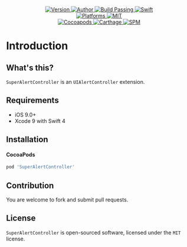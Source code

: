
<p align="center">
  <!-- <img src="./Assets/SuperAlertController.jpg" alt="SuperAlertController"> -->
  <br/><a href="https://cocoapods.org/pods/SuperAlertController">
  <img alt="Version" src="https://img.shields.io/badge/version-1.0.0-brightgreen.svg">
  <img alt="Author" src="https://img.shields.io/badge/author-Meniny-blue.svg">
  <img alt="Build Passing" src="https://img.shields.io/badge/build-passing-brightgreen.svg">
  <img alt="Swift" src="https://img.shields.io/badge/swift-4.0%2B-orange.svg">
  <br/>
  <img alt="Platforms" src="https://img.shields.io/badge/platform-iOS-lightgrey.svg">
  <img alt="MIT" src="https://img.shields.io/badge/license-MIT-blue.svg">
  <br/>
  <img alt="Cocoapods" src="https://img.shields.io/badge/cocoapods-compatible-brightgreen.svg">
  <img alt="Carthage" src="https://img.shields.io/badge/carthage-working%20on-red.svg">
  <img alt="SPM" src="https://img.shields.io/badge/swift%20package%20manager-compatible-brightgreen.svg">
  </a>
</p>

# Introduction

## What's this?

`SuperAlertController` is an `UIAlertController` extension.

## Requirements

* iOS 9.0+
* Xcode 9 with Swift 4

## Installation

#### CocoaPods

```ruby
pod 'SuperAlertController'
```

## Contribution

You are welcome to fork and submit pull requests.

## License

`SuperAlertController` is open-sourced software, licensed under the `MIT` license.
